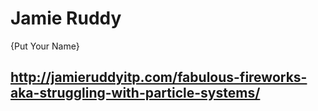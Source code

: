 # Jamie Ruddy

{Put Your Name}

## http://jamieruddyitp.com/fabulous-fireworks-aka-struggling-with-particle-systems/ 
